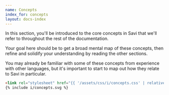 ```yaml
---
name: Concepts
index_for: concepts
layout: docs-index
---
```


In this section, you'll be introduced to the core concepts in Savi that we'll refer to throughout the rest of the documentation.

Your goal here should be to get a broad mental map of these concepts, then refine and solidify your understanding by reading the other sections.

You may already be familiar with some of these concepts from experience with other languages, but it's important to start to map out how they relate to Savi in particular.

```html demo
<link rel="stylesheet" href="{{ '/assets/css/i/concepts.css' | relative_url }}" />
{% include i/concepts.svg %}
```

